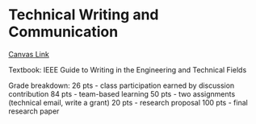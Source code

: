 # Technical Writing and Communication

[Canvas Link](https://canvas.chapman.edu/courses/59543)

Textbook: IEEE Guide to Writing in the Engineering and Technical Fields

Grade breakdown:
26 pts - class participation earned by discussion contribution
84 pts - team-based learning
50 pts - two assignments (technical email, write a grant)
20 pts - research proposal
100 pts - final research paper